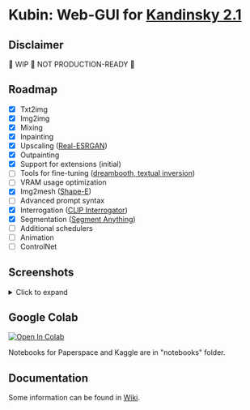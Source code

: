 
# Kubin: Web-GUI for [Kandinsky 2.1](https://github.com/ai-forever/Kandinsky-2/)

## Disclaimer

🚧 WIP 🚧 NOT PRODUCTION-READY 🚧 

## Roadmap

- [x] Txt2img
- [x] Img2img
- [x] Mixing
- [x] Inpainting 
- [x] Upscaling ([Real-ESRGAN](https://github.com/ai-forever/Real-ESRGAN))
- [x] Outpainting
- [x] Support for extensions (initial)
- [ ] Tools for fine-tuning ([dreambooth, textual inversion](https://github.com/TheDenk/Kandinsky-2-textual-inversion))
- [ ] VRAM usage optimization
- [x] Img2mesh ([Shape-E](https://github.com/openai/shap-e))
- [ ] Advanced prompt syntax
- [x] Interrogation ([CLIP Interrogator](https://github.com/pharmapsychotic/clip-interrogator))
- [x] Segmentation ([Segment Anything](https://github.com/facebookresearch/segment-anything))
- [ ] Additional schedulers
- [ ] Animation
- [ ] ControlNet 

## Screenshots
<details> 
<summary>Click to expand</summary>

### txt2img tab
	
![img](/sshots/t2i.png)
	
### img2img tab
	
![img](/sshots/i2i.png)

### mixing tab
	
![img](/sshots/mix.png)

### inpainting tab
    
![img](/sshots/inpaint.png)

### outpainting tab
    
![img](/sshots/outpaint.png)

### image browser extension tab
    
![img](/sshots/image_browser.png)

### interrogator extension tab
    
![img](/sshots/interrogate.png)

### mesh generator extension tab
    
![img](/sshots/mesh_model.png)

### image segmentation extension tab
    
![img](/sshots/segmentation.png)

### upscaler extension tab
    
![img](/sshots/upscale.png)

### extensions tab
    
![img](/sshots/extensions.png)

### settings tab
    
![img](/sshots/settings.png)

</details>

## Google Colab

[![Open In Colab](https://colab.research.google.com/assets/colab-badge.svg)](https://colab.research.google.com/drive/1lx4lQS61hYb02BSoAoJUAVwPr7PhhkJt)
<br>

Notebooks for Paperspace and Kaggle are in "notebooks" folder.

## Documentation

Some information can be found in [Wiki](https://github.com/seruva19/kubin/wiki/Docs).


